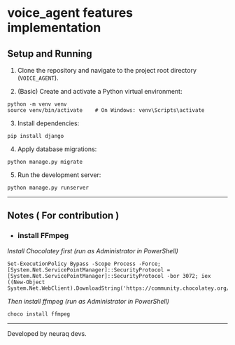 # voice_agent features implementation


## Setup and Running

1. Clone the repository and navigate to the project root directory (`VOICE_AGENT`).

2. (Basic) Create and activate a Python virtual environment:

```shell 
python -m venv venv
source venv/bin/activate    # On Windows: venv\Scripts\activate

````
3. Install dependencies:

```shell
pip install django
````
4. Apply database migrations:

```shell
python manage.py migrate
````
5. Run the development server:

```shell
python manage.py runserver
````
---

## Notes ( For contribution )

- ### install FFmpeg <br />
<i>Install Chocolatey first (run as Administrator in PowerShell)</i>
```shell
Set-ExecutionPolicy Bypass -Scope Process -Force; [System.Net.ServicePointManager]::SecurityProtocol = [System.Net.ServicePointManager]::SecurityProtocol -bor 3072; iex ((New-Object System.Net.WebClient).DownloadString('https://community.chocolatey.org/install.ps1'))
````

<i>Then install ffmpeg (run as Administrator in PowerShell)</i>

```shell
choco install ffmpeg
````

---

Developed by neuraq devs.
